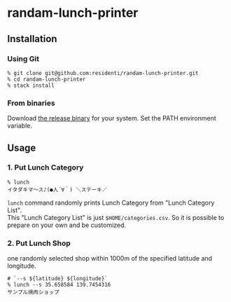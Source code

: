 # randam-lunch-printer

## Installation

### Using Git
```
% git clone git@github.com:residenti/randam-lunch-printer.git
% cd randam-lunch-printer
% stack install
```

### From binaries
Download [the release binary](https://github.com/residenti/randam-lunch-printer/releases) for your system.
Set the PATH environment variable.

## Usage

### 1. Put Lunch Category
```
% lunch
イタダキマ～ス♪(●人´∀｀) ＼ステーキ／
```
`lunch` command randomly prints Lunch Category from "Lunch Category List".  
This "Lunch Category List" is just `$HOME/categories.csv`. So it is possible to prepare on your own and be customized.

### 2. Put Lunch Shop
one randomly selected shop within 1000m of the specified latitude and longitude.
```
# `--s ${latitude} ${longitude}`
% lunch --s 35.658584 139.7454316
サンプル焼肉ショップ
```

